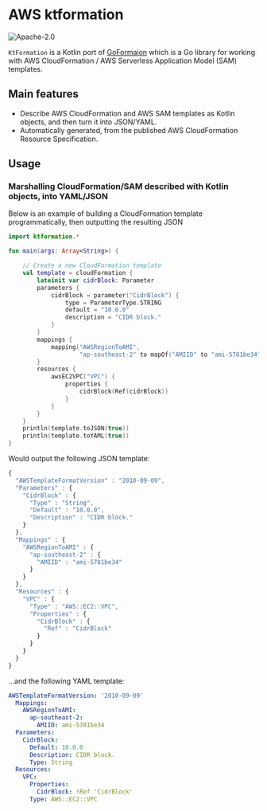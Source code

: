 # AWS ktformation

![Apache-2.0](https://img.shields.io/badge/Licence-Apache%202.0-blue.svg)

`KtFormation` is a Kotlin port of [GoFormaion](https://github.com/awslabs/goformation) which is a Go library for working with AWS CloudFormation / AWS Serverless Application Model (SAM) templates.

## Main features

 * Describe AWS CloudFormation and AWS SAM templates as Kotlin objects, and then turn it into JSON/YAML.
 * Automatically generated, from the published AWS CloudFormation Resource Specification.

## Usage

### Marshalling CloudFormation/SAM described with Kotlin objects, into YAML/JSON

Below is an example of building a CloudFormation template programmatically, then outputting the resulting JSON

```kotlin
import ktformation.*

fun main(args: Array<String>) {

    // Create a new CloudFormation template
    val template = cloudFormation {
        lateinit var cidrBlock: Parameter
        parameters {
            cidrBlock = parameter("CidrBlock") {
                type = ParameterType.STRING
                default = "10.0.0"
                description = "CIDR block."
            }
        }
        mappings {
            mapping("AWSRegionToAMI",
                    "ap-southeast-2" to mapOf("AMIID" to "ami-5781be34"))
        }
        resources {
            awsEC2VPC("VPC") {
                properties {
                    cidrBlock(Ref(cidrBlock))
                }
            }
        }
    }
    println(template.toJSON(true))
    println(template.toYAML(true))
}
```

Would output the following JSON template:

```javascript
{
  "AWSTemplateFormatVersion" : "2010-09-09",
  "Parameters" : {
    "CidrBlock" : {
      "Type" : "String",
      "Default" : "10.0.0",
      "Description" : "CIDR block."
    }
  },
  "Mappings" : {
    "AWSRegionToAMI" : {
      "ap-southeast-2" : {
        "AMIID" : "ami-5781be34"
      }
    }
  },
  "Resources" : {
    "VPC" : {
      "Type" : "AWS::EC2::VPC",
      "Properties" : {
        "CidrBlock" : {
          "Ref" : "CidrBlock"
        }
      }
    }
  }
}
```

...and the following YAML template:

```yaml
AWSTemplateFormatVersion: '2010-09-09'
  Mappings:
    AWSRegionToAMI:
      ap-southeast-2:
        AMIID: ami-5781be34
  Parameters:
    CidrBlock:
      Default: 10.0.0
      Description: CIDR block.
      Type: String
  Resources:
    VPC:
      Properties:
        CidrBlock: !Ref 'CidrBlock'
      Type: AWS::EC2::VPC
```

